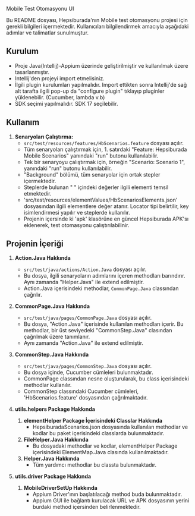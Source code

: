 Mobile Test Otomasyonu UI

Bu README dosyası, Hepsiburada'nın Mobile test otomasyonu projesi için gerekli bilgileri içermektedir. Kullanıcıları bilgilendirmek amacıyla aşağıdaki adımlar ve talimatlar sunulmuştur.

## Kurulum

* Proje Java(Intellij)-Appium üzerinde geliştirilmiştir ve kullanılmak üzere tasarlanmıştır.
* Intellij'den projeyi import etmelisiniz.
* İlgili plugin kurulumları yapılmalıdır. Import ettikten sonra Intellij'de sağ alt tarafta ilgili pop-up da "configure plugin" tıklayıp pluginler yüklenebilir. (Cucumber, lambda v.b)
* SDK seçimi yapılmalıdır. SDK 17 seçilebilir.

## Kullanım

1. **Senaryoları Çalıştırma:**
   * `src/test/resources/features/HbScenarios.feature` dosyası açılır.
   * Tüm senaryoları çalıştırmak için, 1. satırdaki "Feature: Hepsiburada Mobile Scenarios" yanındaki "run" butonu kullanılabilir.
   * Tek bir senaryoyu çalıştırmak için, örneğin "Scenario: Scenario 1", yanındaki "run" butonu kullanılabilir.
   * "Background" bölümü, tüm senaryolar için ortak stepler içermektedir.
   * Steplerde bulunan " " içindeki değerler ilgili elementi temsil etmektedir.
   * 'src/test/resources/elementValues/HbScenariosElements.json' dosyasından ilgili elementlere değer atanır. Locator tipi belirtilir, key isimlendirmesi yapılır ve steplerde kullanılır.
   * Projenin içersinde ki 'apk' klasörüne en güncel Hepsiburada APK'sı eklenerek, test otomasyonu çalıştırılabilinir. 

## Projenin İçeriği

1. **Action.Java Hakkında**
   * `src/test/java/actions/Action.Java` dosyası açılır.
   * Bu dosya, ilgili senaryoların adımlarını içeren methodları barındırır. Aynı zamanda "Helper.Java" ile extend edilmiştir.
   * Action.Java içerisindeki methodlar, `CommonPage.Java` classından çağrılır.

2. **CommonPage.Java Hakkında**
   * `src/test/java/pages/CommonPage.Java` dosyası açılır.
   * Bu dosya, "Action.Java" içerisinde kullanılan methodları içerir. Bu methodlar, bir üst seviyedeki "CommonStep.Java" clasından çağrılmak üzere tanımlanır.
   * Aynı zamanda "Action.Java" ile extend edilmiştir.
   
3. **CommonStep.Java Hakkında**
   * `src/test/java/pages/CommonStep.Java` dosyası açılır.
   * Bu dosya içinde, Cucumber cümleleri bulunmaktadır.
   * CommonPage classından nesne oluşturularak, bu class içerisindeki methodlar kullanılır.
   * CommonStep classındaki Cucumber cümleleri, 'HbScenarios.feature' dosyasından çağrılmaktadır.
   
4. **utils.helpers Package Hakkında**
   1. **elementHelper Package İçerisindeki Classlar Hakkında**
      * HepsiburadaScenarios.json dosyasında kullanılan methodlar ve kodlar bu paket içerisindeki classlarda bulunmaktadır.
   2. **FileHelper.Java Hakkında**
      * Bu dosyadaki methodlar ve kodlar, elementHelper Package içerisindeki ElementMap.Java clasında kullanılmaktadır.
   3. **Helper.Java Hakkında**
      * Tüm yardımcı methodlar bu classta bulunmaktadır.

5. **utils.driver Package Hakkında**
   1. **MobileDriverSetUp Hakkında**
      * Appium Driver'ının başlatılacağı method buda bulunmaktadır. 
      * Appium GUI ile bağlantı kurulacak URL ve APK dosyasının yerini burdaki method içersinden belirlenmektedir.
